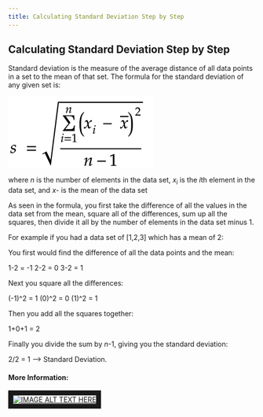 ```yaml
---
title: Calculating Standard Deviation Step by Step
---
```

## Calculating Standard Deviation Step by Step

Standard deviation is the measure of the average distance of all data points in a set to the mean of that set. The formula for the standard deviation of any given set is:

![alt text](https://github.com/TheRealSpartacus/sources/blob/master/StdDev/SD%20form.png)

where *n* is the number of elements in the data set, *x<sub>i</sub>* is the *i*th element in the data set, and *x*- is the mean of the data set

As seen in the formula, you first take the difference of all the values in the data set from the mean, square all of the differences, sum up all the squares, then divide it all by the number of elements in the data set minus 1.

For example if you had a data set of [1,2,3] which has a mean of 2:

You first would find the difference of all the data points and the mean:

1-2 = -1
2-2 =  0
3-2 =  1

Next you square all the differences:

(-1)^2 = 1
(0)^2 = 0
(1)^2 = 1

Then you add all the squares together:

1+0+1 = 2

Finally you divide the sum by *n*-1, giving you the standard deviation:

2/2 = 1 --> Standard Deviation.

<!-- The article goes here, in GitHub-flavored Markdown. Feel free to add YouTube videos, images, and CodePen/JSBin embeds  -->

#### More Information:
<!-- Please add any articles you think might be helpful to read before writing the article -->

<a href="http://www.youtube.com/watch?feature=player_embedded&v=HvDqbzu0i0E
" target="_blank"><img src="http://img.youtube.com/vi/HvDqbzu0i0E/0.jpg" 
alt="IMAGE ALT TEXT HERE" width="240" height="180" border="10" /></a>

